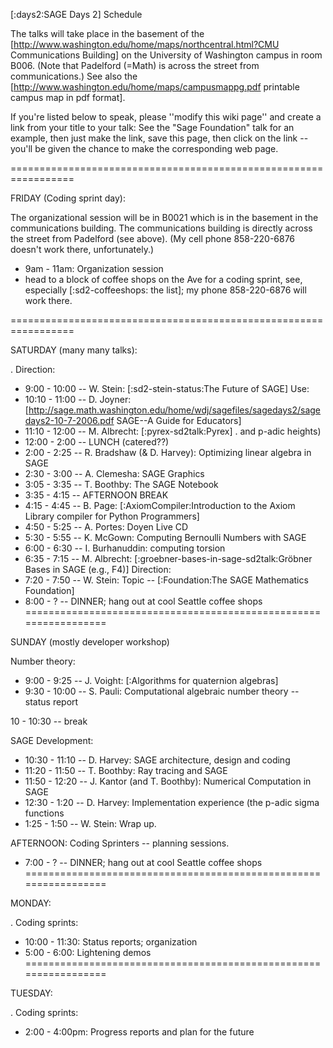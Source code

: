 [:days2:SAGE Days 2] Schedule


The talks will take place in the basement of the
[http://www.washington.edu/home/maps/northcentral.html?CMU Communications Building] on the
University of Washington campus in room B006.  (Note that Padelford (=Math) is 
across the street from communications.) See also the
[http://www.washington.edu/home/maps/campusmappg.pdf printable campus map in pdf format]. 

If you're listed below to speak, please ''modify this wiki page'' and create a link from your title to your talk: See the  "Sage Foundation" talk for an example, then just make the link, save this page, then click on the link -- you'll be given the chance to make the corresponding web page.

=================================================================

FRIDAY (Coding sprint day):

The organizational session will be in B0021 which is in the basement in the communications building.  The communications building is directly across the street from Padelford (see above).   (My cell phone 858-220-6876 doesn't work there, unfortunately.)  

 * 9am  - 11am: Organization session
 * head to a block of coffee shops on the Ave for a coding sprint, see, especially [:sd2-coffeeshops: the list]; my phone 858-220-6876 will work there. 
 
=================================================================

SATURDAY (many many talks):

 . Direction:
  * 9:00 - 10:00 -- W. Stein:  [:sd2-stein-status:The Future of SAGE]
 Use:
  * 10:10 - 11:00 -- D. Joyner: [http://sage.math.washington.edu/home/wdj/sagefiles/sagedays2/sagedays2-10-7-2006.pdf SAGE--A Guide for Educators]
  * 11:10 - 12:00 -- M. Albrecht: [:pyrex-sd2talk:Pyrex]
   . and p-adic heights)
  * 12:00 -  2:00 -- LUNCH (catered??)
  * 2:00 -  2:25 -- R. Bradshaw (& D. Harvey): Optimizing linear algebra in SAGE
  * 2:30 -  3:00 -- A. Clemesha: SAGE Graphics
  * 3:05 -  3:35 -- T. Boothby: The SAGE Notebook
  * 3:35 -  4:15 -- AFTERNOON BREAK
  * 4:15 -  4:45 -- B. Page: [:AxiomCompiler:Introduction to the Axiom Library compiler for Python Programmers]
  * 4:50 -  5:25 -- A. Portes: Doyen Live CD
  * 5:30 -  5:55 -- K. McGown: Computing Bernoulli Numbers with SAGE
  * 6:00 -  6:30 -- I. Burhanuddin: computing torsion
  * 6:35 -  7:15 -- M. Albrecht: [:groebner-bases-in-sage-sd2talk:Gröbner Bases in SAGE (e.g., F4)]
 Direction:
  * 7:20 -  7:50 -- W. Stein: Topic -- [:Foundation:The SAGE Mathematics Foundation]
  * 8:00 - ? -- DINNER; hang out at cool Seattle coffee shops
=================================================================

SUNDAY (mostly developer workshop)

Number theory:

  *  9:00 -  9:25 -- J. Voight: [:Algorithms for quaternion algebras]
  *  9:30 - 10:00 -- S. Pauli: Computational algebraic number theory -- status report

10 - 10:30 -- break

SAGE Development:
  * 10:30 - 11:10 -- D. Harvey: SAGE architecture, design and coding
  * 11:20 - 11:50 -- T. Boothby: Ray tracing and SAGE
  * 11:50 - 12:20 -- J. Kantor (and T. Boothby): Numerical Computation in SAGE
  * 12:30 -  1:20 -- D. Harvey: Implementation experience (the p-adic sigma functions
  *  1:25 -  1:50 -- W. Stein: Wrap up.

AFTERNOON: Coding Sprinters -- planning sessions.

 * 7:00 - ? -- DINNER; hang out at cool Seattle coffee shops
=================================================================

MONDAY:

 . Coding sprints:
  * 10:00 - 11:30: Status reports; organization
  * 5:00 -  6:00: Lightening demos
=================================================================

TUESDAY:

 . Coding sprints:
  * 2:00 - 4:00pm: Progress reports and plan for the future
